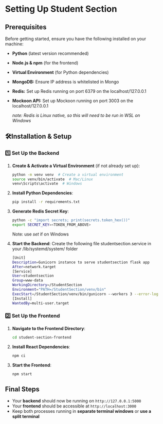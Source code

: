 # Setting Up Student Section

## Prerequisites
Before getting started, ensure you have the following installed on your machine:
- **Python** (latest version recommended)
- **Node.js & npm** (for the frontend)
- **Virtual Environment** (for Python dependencies)
- **MongoDB:** Ensure IP address is whitelisted in Mongo
- **Redis:** Set up Redis running on port 6379 on the localhost/127.0.0.1
- **Mockoon API:** Set up Mockoon running on port 3003 on the localhost/127.0.0.1

  _note: Redis is Linux native, so this will need to be run in WSL on Windows_
## 🛠Installation & Setup
### 1️⃣ Set Up the Backend
1. **Create & Activate a Virtual Environment** (if not already set up):
   ```sh
   python -m venv venv  # Create a virtual environment
   source venv/bin/activate  # Mac/Linux
   venv\Scripts\activate  # Windows
   ```
2. **Install Python Dependencies**:
   ```sh
   pip install -r requirements.txt
   ```
3. **Generate Redis Secret Key**:
   ```sh
   python -c "import secrets; print(secrets.token_hex())"
   export SECRET_KEY=<TOKEN_FROM_ABOVE>
   ```
   Note: use _set_ if on Windows
   
5. **Start the Backend**:
  Create the following file studentsection.service in your /lib/systemd/system/ folder
   ```sh
   [Unit]
   Description=Gunicorn instance to serve studentsection flask app
   After=network.target
   [Service]
   User=studentsection
   Group=www-data
   WorkingDirectory=/StudentSection
   Environment="PATH=/StudentSection/venv/bin"
   ExecStart=/StudentSection/venv/bin/gunicorn --workers 3 --error-logfile /var/log/studentsection/gunicorn-error.log --access-logfile /var/log/studentsection/gunicorn-access.log --bind unix:studentsection.sock -m 007 wsgi:app
   [Install]
   WantedBy=multi-user.target
   ```
### 2️⃣ Set Up the Frontend
1. **Navigate to the Frontend Directory**:
   ```sh
   cd student-section-frontend
   ```
2. **Install React Dependencies**:
   ```sh
   npm ci
   ```
3. **Start the Frontend**:
   ```sh
   npm start
   ```
## Final Steps
- Your **backend** should now be running on `http://127.0.0.1:5000`
- Your **frontend** should be accessible at `http://localhost:3000`
- Keep both processes running in **separate terminal windows** or **use a split terminal**

